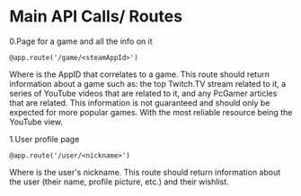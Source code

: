 Main API Calls/ Routes
======

0.Page for a game and all the info on it
  ```
  @app.route('/game/<steamAppId>')
  ```
  Where <steamAppId> is the AppID that correlates to a game.  This route should return information about a game such as: the top Twitch.TV stream related to it, a series of YouTube videos that are related to it, and any PcGamer articles that are related.
  This information is not guaranteed and should only be expected for more popular games.  With the most reliable resource being the YouTube view.

1.User profile page
  ```
  @app.route('/user/<nickname>')
  ```
  Where <nickname> is the user's nickname.  This route should return information about the user (their name, profile picture, etc.) and their wishlist.
